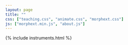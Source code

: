 ```yaml
---
layout: page
title: ""
css: ["teaching.css", "animate.css", "morphext.css"]
js: ["morphext.min.js", "about.js"]
---
```

{% include instruments.html %}
